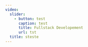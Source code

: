 ```yaml
---
video:
  slider:
    - button: test
      caption: test
      title: Fullstack Developement
      url: tst
  title: steste
---
```



